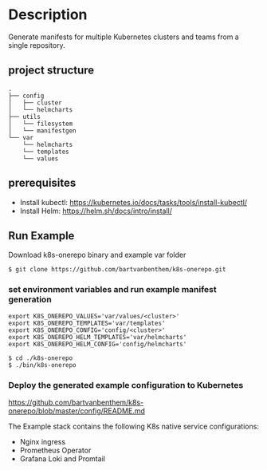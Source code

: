 # Description
Generate manifests for multiple Kubernetes clusters and teams from a single repository.

## project structure
```shell
.
├── config
│   ├── cluster
│   └── helmcharts
├── utils
│   └── filesystem
│   └── manifestgen
└── var
    └── helmcharts
    └── templates
    └── values
```

## prerequisites
* Install kubectl: https://kubernetes.io/docs/tasks/tools/install-kubectl/
* Install Helm: https://helm.sh/docs/intro/install/

## Run Example
Download k8s-onerepo binary and example var folder
```shell
$ git clone https://github.com/bartvanbenthem/k8s-onerepo.git
```

### set environment variables and run example manifest generation
```shell
export K8S_ONEREPO_VALUES='var/values/<cluster>'
export K8S_ONEREPO_TEMPLATES='var/templates'
export K8S_ONEREPO_CONFIG='config/<cluster>'
export K8S_ONEREPO_HELM_TEMPLATES='var/helmcharts'
export K8S_ONEREPO_HELM_CONFIG='config/helmcharts'

$ cd ./k8s-onerepo
$ ./bin/k8s-onerepo
```

### Deploy the generated example configuration to Kubernetes
https://github.com/bartvanbenthem/k8s-onerepo/blob/master/config/README.md

The Example stack contains the following K8s native service configurations:
* Nginx ingress
* Prometheus Operator
* Grafana Loki and Promtail
